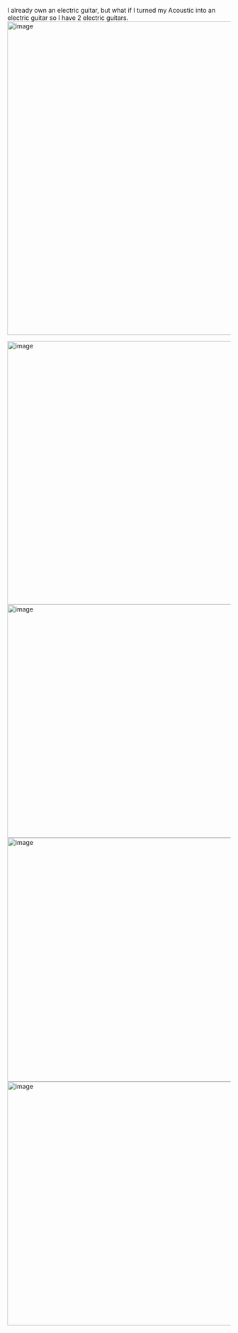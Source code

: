 I already own an electric guitar, but what if I turned my Acoustic into an electric guitar so I have 2 electric guitars.
<img width="1042" height="707" alt="image" src="https://github.com/user-attachments/assets/beb4fa82-aba3-4694-89f8-042feefed0a4" />

<img width="683" height="594" alt="image" src="https://github.com/user-attachments/assets/30aedad8-d542-492c-8087-63b86b9a3d46" />
<img width="635" height="526" alt="image" src="https://github.com/user-attachments/assets/4a7ec5a4-5a9f-467d-bc2f-1b13107ac172" />
<img width="868" height="550" alt="image" src="https://github.com/user-attachments/assets/5e2c6013-969b-4edd-81f0-8cb626d17dbd" />

<img width="868" height="550" alt="image" src="https://github.com/user-attachments/assets/0daeda94-f36b-42ef-a29d-ee9cddf23c56" />



